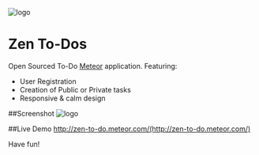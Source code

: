 ![logo](http://i.imgur.com/6rOBAjH.png "Zen To Do icon")

# Zen To-Dos
Open Sourced To-Do [Meteor](https://www.meteor.com) application. Featuring:

  - User Registration
  - Creation of Public or Private tasks 
  - Responsive & calm design

##Screenshot
![logo](http://i.imgur.com/Qbv4obR.png?1 "Screenshot")

##Live Demo
http://zen-to-do.meteor.com/(http://zen-to-do.meteor.com/)

Have fun! 